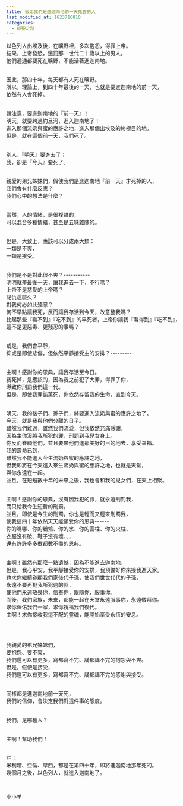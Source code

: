 ```yaml
---
title: 假如我們是進迦南地前一天死去的人
last_modified_at: 1623716810
categories:
  - 成聖之路
---
```


<p>以色列人出埃及後，在曠野裡，多次抱怨，得罪上帝。<br>
結果，上帝發怒，懲罰那一世代二十歲以上的男人。<br>
他們通通都要死在曠野，不能活著進迦南地。</p>

<p><br>
因此，那四十年，每天都有人死在曠野。<br>
所以，理論上，到四十年最後的一天，也就是要進迦南地的前一天，<br>
依然有人會死掉。</p>

<p><br>
請注意，要進迦南地的『前一天』！<br>
明天，就要跨過約旦河，進入迦南地了！<br>
進入那個流奶與蜜的應許之地，進入那個出埃及的終極目的地。<br>
但是，就在這個前一天，我們死了。</p>

<p><br>
別人，『明天』要進去了；<br>
我，卻是『今天』要死了。</p>

<p><br>
親愛的弟兄姊妹們，假使我們是進迦南地『前一天』才死掉的人，<br>
我們會有什麼反應？<br>
我們心中的想法是什麼？</p>

<p><br>
當然，人的情緒，是很複雜的，<br>
可以混合多種情緒，甚至是五味雜陳的。</p>

<p><br>
但是，大致上，應該可以分成兩大類：<br>
一類是不爽，<br>
一類是接受。</p>

<p><br>
我們是不是對此很不爽？-----------<br>
明明就差最後一天，讓我進去一下，不行嗎？<br>
上帝不是慈愛的上帝嗎？<br>
記仇這麼久？<br>
對我何必如此殘忍？<br>
何不早點讓我死，反而讓我存活到今天，故意整我嗎？<br>
比起那些『看不到』『吃不到』的早死者，上帝你讓我『看得到』『吃不到』，<br>
這不是更惡毒、更殘忍的事嗎？</p>

<p><br>
或是，我們會平靜，<br>
抑或是即使悲傷，但依然平靜接受主的安排？---------</p>

<p><br>
主啊！感謝你的恩典，讓我存活至今日。<br>
我死掉，是應該的，因為我之前犯了大罪，得罪了你，<br>
導致你刑罰我們這一代。<br>
但是，即使我罪該萬死，你依然存留我的生命，直到今天。</p>

<p><br>
明天，我的孩子們、孫子們，將要進入流奶與蜜的應許之地了。<br>
今天，就是我與他們分離的日子。<br>
雖然我們難過，雖然我們流淚，但我依然充滿感謝，<br>
因為主你沒將我所犯的罪，刑罰到我兒女身上。<br>
你反而眷顧他們，並且要帶他們進那美好的目的地去，享受幸福。<br>
我的壽命已到，<br>
雖然我不能進入今生流奶與蜜的應許之地，<br>
但我即將在今天進入來生流奶與蜜的應許之地，也就是天堂，<br>
與你永遠在一起。<br>
並且，在短短數十年的未來之後，我也會和我的兒女們，在天上相聚。</p>

<p><br>
主啊！感謝你的恩典，沒有因我犯的罪，就永遠刑罰我，<br>
而只給我今生短暫的刑罰。<br>
並且，即使是今生的刑罰，你也是輕而又輕來刑罰我，<br>
使我這四十年依然天天能領受你的恩典------<br>
你的嗎哪、你的鵪鶉、你的水、你的雲柱、你的火柱、<br>
衣服沒有破、鞋子沒有壞、、，<br>
還有許許多多數都數不盡的恩典。</p>

<p><br>
主啊！雖然有那麼一點遺憾，因為不能進去迦南地，<br>
但是，我心平安，我平靜接受你的安排，我預備好你來接我進天家。<br>
也求你繼續眷顧我們家後代子孫，使我們世世代代的子孫，<br>
永遠不要再犯我所犯過的罪，<br>
使他們永遠敬畏你，信奉你，跟隨你，服事你。<br>
而後，我們家族，未來，都能一起在天堂永遠服事你，永遠敬拜你。<br>
求你保佑我們一家，求你祝福我們後代。<br>
主啊！求你接收我這不配的靈魂，能開始享受永恆的安息。</p>

<p>&nbsp;</p>

<p><br>
我親愛的弟兄姊妹們，<br>
要抱怨、要不爽，<br>
我們還可以有更多，寫都寫不完、講都講不完的抱怨與不爽。<br>
但是，假使是接受，<br>
我們還可以有更多，寫都寫不完、講都講不完的感謝與接受。</p>

<p><br>
同樣都是進迦南地前一天死，<br>
我們的信仰，會決定我們對這件事的態度。</p>

<p><br>
我們，是哪種人？</p>

<p><br>
主啊！幫助我們！</p>

<p><br>
註：<br>
米利暗、亞倫、摩西，都是在第四十年，即將進迦南地那年死的。<br>
幾個月之後，以色列人，就進入迦南地了。</p>

<p>&nbsp;</p>

<p>小小羊</p>

<p>&nbsp;</p>

